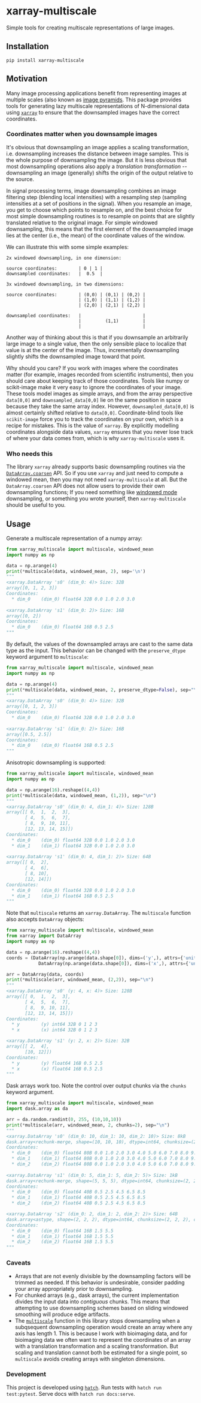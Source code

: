 # xarray-multiscale

Simple tools for creating multiscale representations of large images.

## Installation

`pip install xarray-multiscale`

## Motivation

Many image processing applications benefit from representing images at multiple scales (also known as [image pyramids](https://en.wikipedia.org/wiki/Pyramid_(image_processing)). This package provides tools for generating lazy multiscale representations of N-dimensional data using [`xarray`](http://xarray.pydata.org/en/stable/) to ensure that the downsampled images have the correct coordinates.

### Coordinates matter when you downsample images

It's obvious that downsampling an image applies a scaling transformation, i.e. downsampling increases the distance between image samples. This is the whole purpose of downsampling the image. But it is less obvious that most downsampling operations also apply a *translation transformation* -- downsampling an image (generally) shifts the origin of the output relative to the source. 

In signal processing terms, image downsampling combines an image filtering step (blending local intensities) with a resampling step (sampling intensities at a set of positions in the signal). When you resample an image, you get to choose which points to resample on, and the best choice for most simple downsampling routines is to resample on points that are slightly translated relative to the original image. For simple windowed downsampling, this means that the first element of the downsampled image lies 
at the center (i.e., the mean) of the coordinate values of the window. 

We can illustrate this with some simple examples:

```
2x windowed downsampling, in one dimension: 

source coordinates:        | 0 | 1 | 
downsampled coordinates:   |  0.5  | 
```

```
3x windowed downsampling, in two dimensions: 

source coordinates:        | (0,0) | (0,1) | (0,2) |
                           | (1,0) | (1,1) | (1,2) |
                           | (2,0) | (2,1) | (2,2) |

downsampled coordinates:   |                       |        
                           |         (1,1)         |
                           |                       | 

```

Another way of thinking about this is that if you downsample an arbitrarily large image to a single value, then the only sensible place to localize that value is at the center of the image. Thus, incrementally downsampling slightly shifts the downsampled image toward that point.

Why should you care? If you work with images where the coordinates matter (for example, images recorded from scientific instruments), then you should care about keeping track of those coordinates. Tools like numpy or scikit-image make it very easy to ignore the coordinates of your image. These tools model images as simple arrays, and from the array perspective `data[0,0]` and `downsampled_data[0,0]` lie on the same position in space because they take the same array index. However, `downsampled_data[0,0]` is almost certainly shifted relative to `data[0,0]`. Coordinate-blind tools like `scikit-image` force you to track the coordinates on your own, which is a recipe for mistakes. This is the value of `xarray`. By explicitly modelling coordinates alongside data values, `xarray` ensures that you never lose track of where your data comes from, which is why `xarray-multiscale` uses it.

### Who needs this

The library `xarray` already supports basic downsampling routines via the [`DataArray.coarsen`](https://docs.xarray.dev/en/stable/user-guide/computation.html#coarsen-large-arrays) API. So if you use `xarray` and just need to compute a windowed mean, then you may not need `xarray-multiscale` at all. But the `DataArray.coarsen` API does not 
allow users to provide their own downsampling functions; If you need something like [windowed mode](./api/reducers.md#xarray_multiscale.reducers.windowed_mode) downsampling, or something you wrote yourself, then `xarray-multiscale` should be useful to you. 


## Usage

Generate a multiscale representation of a numpy array:

```python
from xarray_multiscale import multiscale, windowed_mean
import numpy as np

data = np.arange(4)
print(*multiscale(data, windowed_mean, 2), sep='\n')
"""
<xarray.DataArray 's0' (dim_0: 4)> Size: 32B
array([0, 1, 2, 3])
Coordinates:
  * dim_0    (dim_0) float64 32B 0.0 1.0 2.0 3.0
 
<xarray.DataArray 's1' (dim_0: 2)> Size: 16B
array([0, 2])
Coordinates:
  * dim_0    (dim_0) float64 16B 0.5 2.5
"""
```


By default, the values of the downsampled arrays are cast to the same data type as the input. This behavior can be changed with the ``preserve_dtype`` keyword argument to ``multiscale``:

```python
from xarray_multiscale import multiscale, windowed_mean
import numpy as np

data = np.arange(4)
print(*multiscale(data, windowed_mean, 2, preserve_dtype=False), sep="\n")
"""
<xarray.DataArray 's0' (dim_0: 4)> Size: 32B
array([0, 1, 2, 3])
Coordinates:
  * dim_0    (dim_0) float64 32B 0.0 1.0 2.0 3.0
 
<xarray.DataArray 's1' (dim_0: 2)> Size: 16B
array([0.5, 2.5])
Coordinates:
  * dim_0    (dim_0) float64 16B 0.5 2.5
"""
```

Anisotropic downsampling is supported:

```python
from xarray_multiscale import multiscale, windowed_mean
import numpy as np

data = np.arange(16).reshape((4,4))
print(*multiscale(data, windowed_mean, (1,2)), sep="\n")
"""
<xarray.DataArray 's0' (dim_0: 4, dim_1: 4)> Size: 128B
array([[ 0,  1,  2,  3],
       [ 4,  5,  6,  7],
       [ 8,  9, 10, 11],
       [12, 13, 14, 15]])
Coordinates:
  * dim_0    (dim_0) float64 32B 0.0 1.0 2.0 3.0
  * dim_1    (dim_1) float64 32B 0.0 1.0 2.0 3.0
 
<xarray.DataArray 's1' (dim_0: 4, dim_1: 2)> Size: 64B
array([[ 0,  2],
       [ 4,  6],
       [ 8, 10],
       [12, 14]])
Coordinates:
  * dim_0    (dim_0) float64 32B 0.0 1.0 2.0 3.0
  * dim_1    (dim_1) float64 16B 0.5 2.5
"""
```


Note that `multiscale` returns an `xarray.DataArray`. 
The `multiscale` function also accepts `DataArray` objects:

```python
from xarray_multiscale import multiscale, windowed_mean
from xarray import DataArray
import numpy as np

data = np.arange(16).reshape((4,4))
coords = (DataArray(np.arange(data.shape[0]), dims=('y',), attrs={'units' : 'm'}),
            DataArray(np.arange(data.shape[0]), dims=('x',), attrs={'units' : 'm'}))

arr = DataArray(data, coords)
print(*multiscale(arr, windowed_mean, (2,2)), sep="\n")
"""
<xarray.DataArray 's0' (y: 4, x: 4)> Size: 128B
array([[ 0,  1,  2,  3],
       [ 4,  5,  6,  7],
       [ 8,  9, 10, 11],
       [12, 13, 14, 15]])
Coordinates:
  * y        (y) int64 32B 0 1 2 3
  * x        (x) int64 32B 0 1 2 3

<xarray.DataArray 's1' (y: 2, x: 2)> Size: 32B
array([[ 2,  4],
       [10, 12]])
Coordinates:
  * y        (y) float64 16B 0.5 2.5
  * x        (x) float64 16B 0.5 2.5
"""
```

Dask arrays work too. Note the control over output chunks via the ``chunks`` keyword argument.

```python
from xarray_multiscale import multiscale, windowed_mean
import dask.array as da

arr = da.random.randint(0, 255, (10,10,10))
print(*multiscale(arr, windowed_mean, 2, chunks=2), sep="\n")
"""
<xarray.DataArray 's0' (dim_0: 10, dim_1: 10, dim_2: 10)> Size: 8kB
dask.array<rechunk-merge, shape=(10, 10, 10), dtype=int64, chunksize=(2, 2, 2), chunktype=numpy.ndarray>
Coordinates:
  * dim_0    (dim_0) float64 80B 0.0 1.0 2.0 3.0 4.0 5.0 6.0 7.0 8.0 9.0
  * dim_1    (dim_1) float64 80B 0.0 1.0 2.0 3.0 4.0 5.0 6.0 7.0 8.0 9.0
  * dim_2    (dim_2) float64 80B 0.0 1.0 2.0 3.0 4.0 5.0 6.0 7.0 8.0 9.0
  
<xarray.DataArray 's1' (dim_0: 5, dim_1: 5, dim_2: 5)> Size: 1kB
dask.array<rechunk-merge, shape=(5, 5, 5), dtype=int64, chunksize=(2, 2, 2), chunktype=numpy.ndarray>
Coordinates:
  * dim_0    (dim_0) float64 40B 0.5 2.5 4.5 6.5 8.5
  * dim_1    (dim_1) float64 40B 0.5 2.5 4.5 6.5 8.5
  * dim_2    (dim_2) float64 40B 0.5 2.5 4.5 6.5 8.5

<xarray.DataArray 's2' (dim_0: 2, dim_1: 2, dim_2: 2)> Size: 64B
dask.array<astype, shape=(2, 2, 2), dtype=int64, chunksize=(2, 2, 2), chunktype=numpy.ndarray>
Coordinates:
  * dim_0    (dim_0) float64 16B 1.5 5.5
  * dim_1    (dim_1) float64 16B 1.5 5.5
  * dim_2    (dim_2) float64 16B 1.5 5.5
"""
```

### Caveats

- Arrays that are not evenly divisible by the downsampling factors will be trimmed as needed. If this behavior is undesirable, consider padding your array appropriately prior to downsampling.
- For chunked arrays (e.g., dask arrays), the current implementation divides the input data into *contiguous* chunks. This means that attempting to use downsampling schemes based on sliding windowed smoothing will produce edge artifacts.
- The [`multiscale`](api/multiscale/#xarray_multiscale.multiscale.multiscale) function in this library stops downsampling when a subqsequent downsampling operation would create an array where any axis has length 1. This is because I work with bioimaging data, and for bioimaging data we often want to represent the coordinates of an array with a translation transformation and a scaling transformation. But scaling and translation cannot both be estimated for a single point, so `multiscale` avoids creating arrays with singleton dimensions.

### Development

This project is developed using [`hatch`](https://hatch.pypa.io/latest/). 
Run tests with `hatch run test:pytest`.
Serve docs with `hatch run docs:serve`.
